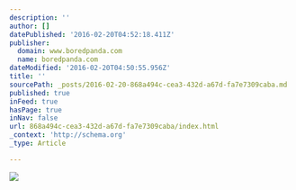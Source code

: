 ```yaml
---
description: ''
author: []
datePublished: '2016-02-20T04:52:18.411Z'
publisher:
  domain: www.boredpanda.com
  name: boredpanda.com
dateModified: '2016-02-20T04:50:55.956Z'
title: ''
sourcePath: _posts/2016-02-20-868a494c-cea3-432d-a67d-fa7e7309caba.md
published: true
inFeed: true
hasPage: true
inNav: false
url: 868a494c-cea3-432d-a67d-fa7e7309caba/index.html
_context: 'http://schema.org'
_type: Article

---
```

![](http://static.boredpanda.com/blog/wp-content/uploads/2016/02/bike-cycling-gps-doodle-stephen-lund-54__700.jpg)